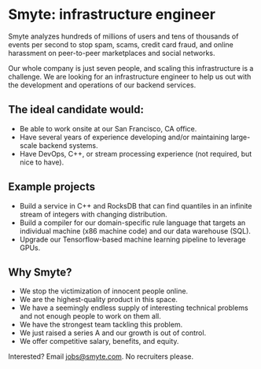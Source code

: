 # Smyte: infrastructure engineer

Smyte analyzes hundreds of millions of users and tens of thousands of events per second to stop spam, scams, credit card fraud, and online harassment on peer-to-peer marketplaces and social networks.

Our whole company is just seven people, and scaling this infrastructure is a challenge. We are looking for an infrastructure engineer to help us out with the development and operations of our backend services.

## The ideal candidate would:
* Be able to work onsite at our San Francisco, CA office.
* Have several years of experience developing and/or maintaining large-scale backend systems.
* Have DevOps, C++, or stream processing experience (not required, but nice to have).

## Example projects
* Build a service in C++ and RocksDB that can find quantiles in an infinite stream of integers with changing distribution.
* Build a compiler for our domain-specific rule language that targets an individual machine (x86 machine code) and our data warehouse (SQL).
* Upgrade our Tensorflow-based machine learning pipeline to leverage GPUs.

## Why Smyte?
* We stop the victimization of innocent people online.
* We are the highest-quality product in this space.
* We have a seemingly endless supply of interesting technical problems and not enough people to work on them all.
* We have the strongest team tackling this problem.
* We just raised a series A and our growth is out of control.
* We offer competitive salary, benefits, and equity.

Interested? Email jobs@smyte.com. No recruiters please.
